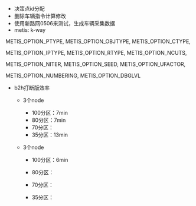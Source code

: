- 决策点id分配
- 删除车辆指令计算修改
- 使用新路网0506来测试，生成车辆采集数据
- metis: k-way

METIS_OPTION_PTYPE, METIS_OPTION_OBJTYPE, METIS_OPTION_CTYPE,

METIS_OPTION_IPTYPE, METIS_OPTION_RTYPE, METIS_OPTION_NCUTS,

METIS_OPTION_NITER, METIS_OPTION_SEED, METIS_OPTION_UFACTOR,

METIS_OPTION_NUMBERING, METIS_OPTION_DBGLVL

- b2h打断版效率

  - 3个node
    - 100分区：7min
    - 80分区：7min
    - 70分区：
    - 35分区：13min

  - 3个node

    - 100分区：6min

    - 80分区：

    - 70分区：

    - 35分区：